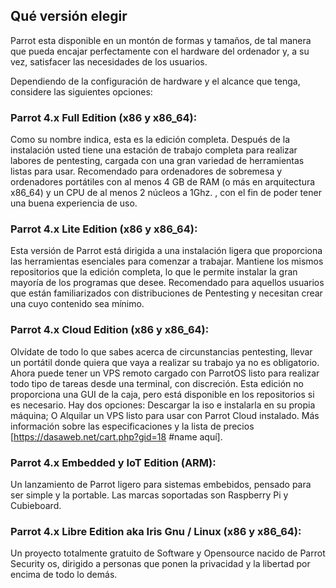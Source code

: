 ## Qué versión elegir

Parrot esta disponible en un montón de formas y tamaños, de tal manera que pueda encajar perfectamente con el hardware del ordenador y, a su vez, satisfacer las necesidades de los usuarios.

Dependiendo de la configuración de hardware y el alcance que tenga, considere las siguientes opciones:

### Parrot 4.x Full Edition (x86 y x86_64):
Como su nombre indica, esta es la edición completa. Después de la instalación usted tiene una estación de trabajo completa para realizar labores de pentesting, cargada con una gran variedad de herramientas listas para usar.  Recomendado para ordenadores de sobremesa y ordenadores portátiles con al menos 4 GB de RAM (o más en arquitectura x86_64) y un CPU de al menos 2 núcleos a 1Ghz. , con el fin de poder tener una buena experiencia de uso.

### Parrot 4.x Lite Edition (x86 y x86_64):
Esta versión de Parrot está dirigida a una instalación ligera que proporciona las herramientas esenciales para comenzar a trabajar. Mantiene los mismos repositorios que la edición completa, lo que le permite instalar la gran mayoría de los programas que desee. Recomendado para aquellos usuarios que están familiarizados con distribuciones de Pentesting y necesitan crear una cuyo contenido sea mínimo.

### Parrot 4.x Cloud Edition (x86 y x86_64): 
Olvídate de todo lo que sabes acerca de circunstancias pentesting, llevar un portátil donde quiera que vaya a realizar su trabajo ya no es obligatorio. Ahora puede tener un VPS remoto cargado con ParrotOS listo para realizar todo tipo de tareas desde una terminal, con discreción. Esta edición no proporciona una GUI de la caja, pero está disponible en los repositorios si es necesario. Hay dos opciones: Descargar la iso e instalarla en su propia máquina; O Alquilar un VPS listo para usar con Parrot Cloud instalado. Más información sobre las especificaciones y la lista de precios [https://dasaweb.net/cart.php?gid=18 #name aquí].

### Parrot 4.x Embedded y IoT Edition (ARM):
Un lanzamiento de Parrot ligero para sistemas embebidos, pensado para ser simple y la portable. Las marcas soportadas son Raspberry Pi y Cubieboard.

### Parrot 4.x Libre Edition aka Iris Gnu / Linux (x86 y x86_64):
Un proyecto totalmente gratuito de Software y Opensource nacido de Parrot Security os, dirigido a personas que ponen la privacidad y la libertad por encima de todo lo demás.

